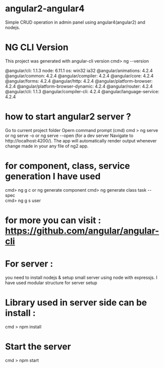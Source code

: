 # angular2-angular4
Simple CRUD operation in admin panel using angular4(angular2) and nodejs.

# NG CLI Version 
  This project was generated with angular-cli version 
  cmd> ng --version 
  
@angular/cli: 1.1.3
node: 6.11.1
os: win32 ia32
@angular/animations: 4.2.4
@angular/common: 4.2.4
@angular/compiler: 4.2.4
@angular/core: 4.2.4
@angular/forms: 4.2.4
@angular/http: 4.2.4
@angular/platform-browser: 4.2.4
@angular/platform-browser-dynamic: 4.2.4
@angular/router: 4.2.4
@angular/cli: 1.1.3
@angular/compiler-cli: 4.2.4
@angular/language-service: 4.2.4


# how to start angular2 server ? 
   Go to current project folder 
   Opern command prompt (cmd) 
         cmd > ng serve or ng serve -o or ng serve --open  (for a dev server Navigate to http://localhost:4200/). 
   The app will automatically render output whenever change made in your any file of ng2 app.
   
# for component, class, service generation I have used 
  cmd> ng g c <componentname>   or ng generate component <componentname>
  cmd> ng generate class task --spec  
  cmd> ng g s user 
  
  # for more you can visit : https://github.com/angular/angular-cli
  
  # For server :
   you need to install nodejs & setup small server using node with expressjs.
   I have used modular structure for server setup 
   # Library used in server side can be install :
   cmd > npm install 
   # Start the server 
   cmd > npm start 
   

